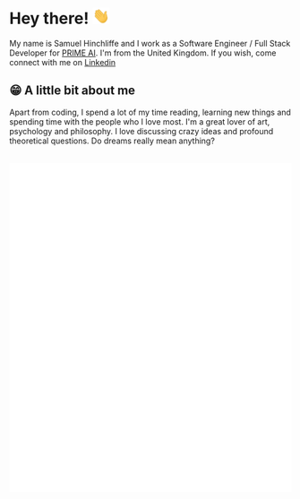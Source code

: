 
# Hey there! <img src="https://raw.githubusercontent.com/Samuel-Hinchliffe/Samuel-Hinchliffe/main/wave.gif" width="30px">

My name is Samuel Hinchliffe and I work as a Software Engineer / Full Stack Developer for [PRIME AI](https://www.primeai.co.uk/). I'm from the United Kingdom. If you wish, come connect with me on [Linkedin](https://www.linkedin.com/in/samuel-hinchliffe-2bb5801a5/)

## 😁 A little bit about me

Apart from coding, I spend a lot of my time reading, learning new things and spending time with the people who I love most. I'm a great lover of art, psychology and philosophy. I love discussing crazy ideas and profound theoretical questions. Do dreams really mean anything? 
<br>
<br>
<div style="
    display: flex;
    justify-content: center;
    align-items: center;
    align-content: center;
    flex-wrap: wrap;
    flex-direction: row;
">
<img src="https://raw.githubusercontent.com/Samuel-Hinchliffe/Samuel-Hinchliffe/main/overview.svg">
<img src="https://raw.githubusercontent.com/Samuel-Hinchliffe/Samuel-Hinchliffe/main/languages.svg">
</div>


